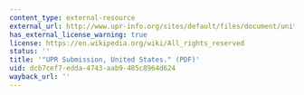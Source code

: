 ```yaml
---
content_type: external-resource
external_url: http://www.upr-info.org/sites/default/files/document/united_states/session_22_-_mai_2015/hrw_upr22_usa_e_main.pdf
has_external_license_warning: true
license: https://en.wikipedia.org/wiki/All_rights_reserved
status: ''
title: '"UPR Submission, United States." (PDF)'
uid: dcb7cef7-edda-4743-aab9-485c8964d624
wayback_url: ''
---
```

